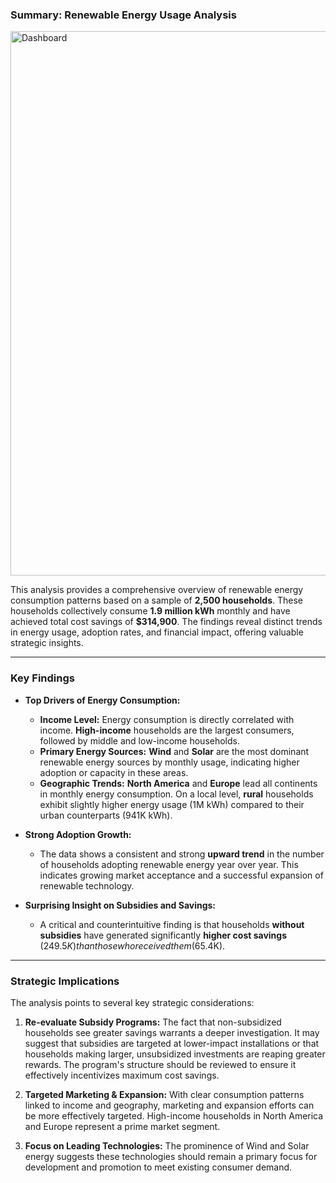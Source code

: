 ### Summary: Renewable Energy Usage Analysis
<img width="1364" height="871" alt="Dashboard" src="https://github.com/user-attachments/assets/ac04aee4-9e92-45c6-9e4f-bf5078fc692e" />


This analysis provides a comprehensive overview of renewable energy consumption patterns based on a sample of **2,500 households**. These households collectively consume **1.9 million kWh** monthly and have achieved total cost savings of **$314,900**. The findings reveal distinct trends in energy usage, adoption rates, and financial impact, offering valuable strategic insights.

---

### **Key Findings**

* **Top Drivers of Energy Consumption:**
    * **Income Level:** Energy consumption is directly correlated with income. **High-income** households are the largest consumers, followed by middle and low-income households.
    * **Primary Energy Sources:** **Wind** and **Solar** are the most dominant renewable energy sources by monthly usage, indicating higher adoption or capacity in these areas.
    * **Geographic Trends:** **North America** and **Europe** lead all continents in monthly energy consumption. On a local level, **rural** households exhibit slightly higher energy usage (1M kWh) compared to their urban counterparts (941K kWh).

* **Strong Adoption Growth:**
    * The data shows a consistent and strong **upward trend** in the number of households adopting renewable energy year over year. This indicates growing market acceptance and a successful expansion of renewable technology.

* **Surprising Insight on Subsidies and Savings:**
    * A critical and counterintuitive finding is that households **without subsidies** have generated significantly **higher cost savings** ($249.5K) than those who received them ($65.4K).



---

### **Strategic Implications**

The analysis points to several key strategic considerations:

1.  **Re-evaluate Subsidy Programs:** The fact that non-subsidized households see greater savings warrants a deeper investigation. It may suggest that subsidies are targeted at lower-impact installations or that households making larger, unsubsidized investments are reaping greater rewards. The program's structure should be reviewed to ensure it effectively incentivizes maximum cost savings.

2.  **Targeted Marketing & Expansion:** With clear consumption patterns linked to income and geography, marketing and expansion efforts can be more effectively targeted. High-income households in North America and Europe represent a prime market segment.

3.  **Focus on Leading Technologies:** The prominence of Wind and Solar energy suggests these technologies should remain a primary focus for development and promotion to meet existing consumer demand.
